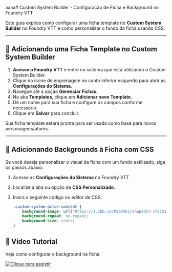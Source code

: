 aaaa# Custom System Builder - Configuração de Ficha e Background no Foundry VTT

Este guia explica como configurar uma ficha template no **Custom System Builder** no Foundry VTT e como personalizar o fundo da ficha usando CSS.

---

## 📝 Adicionando uma Ficha Template no Custom System Builder

1. **Acesse o Foundry VTT** e entre no sistema que está utilizando o Custom System Builder.
2. Clique no ícone de engrenagem no canto inferior esquerdo para abrir as **Configurações do Sistema**.
3. Navegue até a opção **Gerenciar Fichas**.
4. Na aba **Templates**, clique em **Adicionar novo Template**.
5. Dê um nome para sua ficha e configure os campos conforme necessário.
6. Clique em **Salvar** para concluir.

Sua ficha template estará pronta para ser usada como base para novos personagens/atores.

---

## 🎨 Adicionando Backgrounds à Ficha com CSS

Se você deseja personalizar o visual da ficha com um fundo estilizado, siga os passos abaixo:

1. Acesse as **Configurações do Sistema** no Foundry VTT.
2. Localize a aba ou opção de **CSS Personalizado**.
3. Insira o seguinte código no editor de CSS:

   ```css
   .custom-system-actor-content {
       background-image: url("https://i.ibb.co/M292Vb1/snapedit-1731517092435.png");
       background-repeat: no-repeat;	
       background-size: cover;
   }
## 🎥 Vídeo Tutorial

Veja como configurar o background na ficha:

[![Clique para assistir](https://via.placeholder.com/400x200.png?text=Video+Preview)](https://streamable.com/em49ya)
